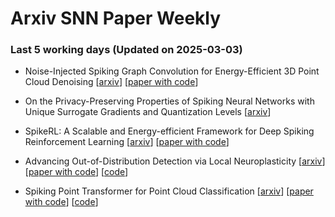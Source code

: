 # Arxiv SNN Paper Weekly


 ### **Last 5 working days (Updated on 2025-03-03)** 


- Noise-Injected Spiking Graph Convolution for Energy-Efficient 3D Point Cloud Denoising [[arxiv](https://arxiv.org/abs/2502.19660)] [[paper with code](https://paperswithcode.com/paper/noise-injected-spiking-graph-convolution-for)]

- On the Privacy-Preserving Properties of Spiking Neural Networks with Unique Surrogate Gradients and Quantization Levels [[arxiv](https://arxiv.org/abs/2502.18623)]

- SpikeRL: A Scalable and Energy-efficient Framework for Deep Spiking Reinforcement Learning [[arxiv](https://arxiv.org/abs/2502.17496)] [[paper with code](https://paperswithcode.com/paper/spikerl-a-scalable-and-energy-efficient)]

- Advancing Out-of-Distribution Detection via Local Neuroplasticity [[arxiv](https://arxiv.org/abs/2502.15833)] [[paper with code](https://paperswithcode.com/paper/advancing-out-of-distribution-detection-via)] [[code](https://github.com/alessandro-canevaro/KAN-OOD)]

- Spiking Point Transformer for Point Cloud Classification [[arxiv](https://arxiv.org/abs/2502.15811)] [[paper with code](https://paperswithcode.com/paper/spiking-point-transformer-for-point-cloud)] [[code](https://github.com/PeppaWu/SPT)]

